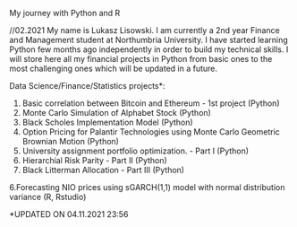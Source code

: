 My journey with Python and R

//02.2021
My name is Lukasz Lisowski. I am currently a 2nd year Finance and Management student at Northumbria University. I have started learning Python few months ago independently in order to build my technical skills. I will store here all my financial projects in Python from basic ones to the most challenging ones which will be updated in a future.

Data Science/Finance/Statistics projects*:

1. Basic correlation between Bitcoin and Ethereum - 1st project (Python)
2. Monte Carlo Simulation of Alphabet Stock (Python)
3. Black Scholes Implementation Model (Python)
4. Option Pricing for Palantir Technologies using Monte Carlo Geometric Brownian Motion (Python)
5. University assignment portfolio optimization. - Part I (Python)
6. Hierarchial Risk Parity - Part II (Python)
7. Black Litterman Allocation - Part III (Python)

6.Forecasting NIO prices using sGARCH(1,1) model with normal distribution variance (R, Rstudio)

*UPDATED ON 04.11.2021 23:56
